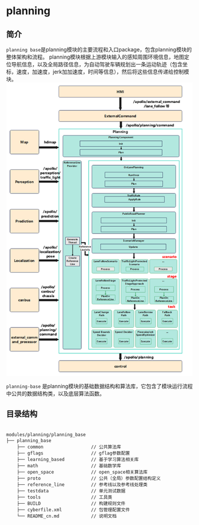 # planning

## 简介
`planning base`是planning模块的主要流程和入口package，包含planning模块的整体架构和流程。
planning模块根据上游模块输入的感知周围环境信息，地图定位导航信息，以及全局路径信息，为自动驾驶车辆规划出一条运动轨迹（包含坐标，速度，加速度，jerk加加速度，时间等信息），然后将这些信息传递给控制模块。
![](./docs/images/architecture_all.png)

`planning-base` 是planning模块的基础数据结构和算法库，它包含了模块运行流程中公共的数据结构类，以及底层算法函数。

## 目录结构

```shell

modules/planning/planning_base
├── planning_base
    ├── common                  // 公共算法库
    ├── gflags                  // gflag参数配置
    ├── learning_based          // 基于学习算法相关库
    ├── math                    // 基础数学库
    ├── open_space              // open_space相关算法库
    ├── proto                   // 公共（全局）参数配置结构定义
    ├── reference_line          // 参考线以及参考线处理类
    ├── testdata                // 单元测试数据
    ├── tools                   // 工具类
    ├── BUILD                   // 构建规则文件
    ├── cyberfile.xml           // 包管理配置文件
    └── README_cn.md            // 说明文档
```

